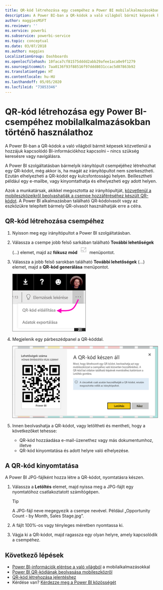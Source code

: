 ```yaml
---
title: QR-kód létrehozása egy csempéhez a Power BI mobilalkalmazásokban történő használathoz
description: A Power BI-ban a QR-kódok a való világból bármit képesek közvetlenül a hozzájuk kapcsolódó BI-információkhoz kapcsolni, így nincs szükség keresésre.
author: maggiesMSFT
ms.reviewer: ''
ms.service: powerbi
ms.subservice: powerbi-service
ms.topic: conceptual
ms.date: 03/07/2018
ms.author: maggies
LocalizationGroup: Dashboards
ms.openlocfilehash: 10faca7cf81575dddd2abb29afee1aca0e9f1279
ms.sourcegitcommit: 7aa0136f93f88516f97ddd8031ccac5d07863b92
ms.translationtype: HT
ms.contentlocale: hu-HU
ms.lasthandoff: 05/05/2020
ms.locfileid: "73853346"
---
```

# <a name="create-a-qr-code-for-a-tile-in-power-bi-to-use-in-the-mobile-apps"></a>QR-kód létrehozása egy Power BI-csempéhez mobilalkalmazásokban történő használathoz
A Power BI-ban a QR-kódok a való világból bármit képesek közvetlenül a hozzájuk kapcsolódó BI-információkhoz kapcsolni – nincs szükség keresésre vagy navigálásra.

A Power BI szolgáltatásban bármelyik irányítópult csempéjéhez létrehozhat egy QR-kódot, még akkor is, ha magát az irányítópultot nem szerkesztheti. Ezután elhelyezheti a QR-kódot egy kulcsfontosságú helyen. Beillesztheti például egy e-mailbe, vagy kinyomtathatja és elhelyezheti egy adott helyen. 

Azok a munkatársak, akikkel megosztotta az irányítópultját, [közvetlenül a mobileszközeikről beolvashatják a csempe hozzáféréséhez készült QR-kódot](consumer/mobile/mobile-apps-qr-code.md). A Power BI alkalmazásban található QR-kódolvasót vagy az eszközükre telepített bármely QR-olvasót használhatják erre a célra.


## <a name="create-a-qr-code-for-a-tile"></a>QR-kód létrehozása csempéhez
1. Nyisson meg egy irányítópultot a Power BI szolgáltatásban.
2. Válassza a csempe jobb felső sarkában található **További lehetőségek** (...) elemet, majd az **fókusz mód** ![](media/service-create-qr-code-for-tile/fullscreen-icon.jpg) menüpontot.
3. Válassza a jobb felső sarokban található **További lehetőségek** (...) elemet, majd a **QR-kód generálása** menüpontot. 
   
    ![](media/service-create-qr-code-for-tile/power-bi-create-qr-code-tile.png)
4. Megjelenik egy párbeszédpanel a QR-kóddal. 
   
    ![](media/service-create-qr-code-for-tile/pbi_qrcode_opportunity_count.png)
5. Innen beolvashatja a QR-kódot, vagy letöltheti és mentheti, hogy a következőket tehesse: 
   
   * QR-kód hozzáadása e-mail-üzenethez vagy más dokumentumhoz, illetve 
   * QR-kód kinyomtatása és adott helyre való elhelyezése. 

## <a name="print-the-qr-code"></a>A QR-kód kinyomtatása
A Power BI JPG-fájlként hozza létre a QR-kódot, nyomtatásra készen. 

1. Válassza a **Letöltés** elemet, majd nyissa meg a JPG-fájlt egy nyomtatóhoz csatlakoztatott számítógépen.  
   
   > [!TIP]
   > A JPG-fájl neve megegyezik a csempe nevével. Például „Opportunity Count - by Month, Sales Stage.jpg”.
   > 
   > 
2. A fájlt 100%-os vagy tényleges méretben nyomtassa ki.  
3. Vágja ki a QR-kódot, majd ragassza egy olyan helyre, amely kapcsolódik a csempéhez. 

## <a name="next-steps"></a>Következő lépések
* [Power BI-információk elérése a való világból](consumer/mobile/mobile-apps-data-in-real-world-context.md) a mobilalkalmazásokkal
* [Power BI QR-kódjának beolvasása mobileszközről](consumer/mobile/mobile-apps-qr-code.md)
* [QR-kód létrehozása jelentéshez](service-create-qr-code-for-report.md)
* Kérdése van? [Kérdezze meg a Power BI közösségét](https://community.powerbi.com/)

